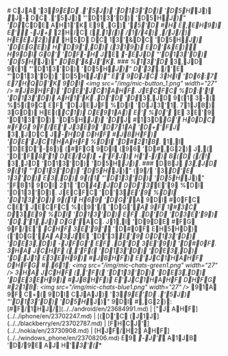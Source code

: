 #       C  J  A      '  3  *  9  E  D      .  '  5  J  )      '  D  1  3  '  D  )      '  D  5  H  *  J  )  
   
   *  *  J  -      D  C      .  '  5  J  )      "   '  D  1  3  '  D  )      '  D  5  H  *  J  )  "       '  D  *  C  D  E      A  H  1  '  K      E  9      ,  G  )      '  *  5  '  D      #  H      E  ,  E  H  9  )      E  '        -  J  +      *  2  H  /  C      (  *  ,  1  (  )      /  1  /  4  )      ,  /  J  /  )      H  E  E  J  2  )        *  H  5  D      D  C      1  3  '  &  D  C      '  D  5  H  *  J  )      '  D  E  G  E  )      H  '  D  9  '  ,  D  )      (  3  1  9  )      E  D  '  &  E  )        H  9  D  I      G  0  '      '  D  F  -  H      J  *  E      *  -  E  J  D      "   '  D  1  3  '  D  )      '  D  5  H  *  J  )  "       *  D  B  '  &  J  '  K  .   
   
   #   #   #       %  1  3  '  D      *  3  ,  J  D      9  (  1      "   '  D  1  3  '  D  )      '  D  5  H  *  J  )  "   
   
   D  '  3  *  .  /  '  E      "   '  D  1  3  '  D  )      '  D  5  H  *  J  )  "       E  '      9  D  J  C      3  H  I      '  D  6  :  7      E  7  H  Q  D  '  K      9  D  I      <   i   m   g       s   r   c   =   "   /   i   m   g   /   m   i   c   -   b   u   t   t   o   n   _   1   .   p   n   g   "       w   i   d   t   h   =   "   2   7   "       /   >       #  J  B  H  F  )      '  D  E  '  J  C  1  A  H  F  .           J  E  C  F  C      %  D  :  '  !      '  D  1  3  '  D  )      A  H  1  '  K      .  D  '  D      '  D  *  3  ,  J  D      9  (  1      3  -  (      %  5  (  9  C      E  F      '  D  J  E  J  F      %  D  I      '  D  J  3  '  1  .   
   
   7  1  J  B  )      3  G  D  )      H  E  (  *  C  1  )      D  E  9  1  A  )      E  '      %  0  '      *  E      3  E  '  9      '  D  1  3  '  D  )      '  D  5  H  *  J  )      '  D  *  J      #  1  3  D  *  G  '      H  0  D  C      #  F  G      9  F  /  E  '      J  3  E  9      '  D  7  1  A      '  D  +  '  F  J      *  3  ,  J  D  C      J  *  -  H  D      D  H  F      #  J  B  H  F  )      '  D  E  '  J  C  1  H  A  H  F      %  D  I      '  D  #  2  1  B  .           *  1  ,  I      '  D  E  D  '  -  8  )      (  #  F  G      9  D  I      (  9  6      '  D  #  ,  G  2  )      J  ,  (      '  D  '  F  *  8  '  1      D  E  /  Q  )      +  '  F  J  )      H  '  -  /  )      B  (  D      (  /  !      *  3  ,  J  D      '  D  1  3  '  D  )      '  D  5  H  *  J  )  .   
   
   #   #   #       *  D  B  J      *  3  ,  J  D      9  (  1      "   '  D  1  3  '  D  )      '  D  5  H  *  J  )  "   
   
   (  9  /      '  3  *  D  '  E      1  3  '  D  )      E  3  ,  D  )      9  (  1      "   '  D  1  3  '  D  )      '  D  5  H  *  J  )  "       '  F  B  1      9  D  I      2  1      '  D  *  4  :  J  D      D  D  '  3  *  E  '  9      %  D  I      '  D  1  3  '  D  )  .           J  E  C  F  C      '  D  '  3  *  E  '  9      %  D  I      '  D  1  3  '  D  )      9  (  1      H  6  9      '  D  G  '  *  A      9  D  I      #  0  F  C      C  E  '      J  E  C  F  C      %  (  9  '  /      '  D  G  '  *  A      9  F      1  #  3  C      D  *  3  *  E  9      %  D  I      '  D  1  3  '  D  )      E  F      .  D  '  D      '  D  3  E  '  9  )      '  D  .  '  1  ,  J  )      D  G  '  *  A  C  .       J  1  ,  I      '  D  9  D  E      #  F  G      9  F  /  E  '      *  C  H  F      3  E  '  9  '  *      '  D  #  0  F      E  H  5  H  D  )      (  '  D  G  '  *  A      A  3  J  *  E      '  D  '  3  *  E  '  9      D  D  1  3  '  D  )      '  D  E  3  ,  D  )      -  J  F  G  '      E  F      .  D  '  D      3  E  '  9  )      '  D  #  0  F  .   
   3  H  A      J  C  H  F      (  ,  '  F  (      '  D  1  3  '  D  )      '  D  E  3  ,  D  )      '  D  :  J  1      E  3  E  H  9  )      #  J  B  H  F  )      E  '  J  C  1  H  A  H  F      D  H  F  G      #  .  6  1  :       <   i   m   g       s   r   c   =   "   /   i   m   g   /   m   i   c   -   c   h   a   t   s   -   g   r   e   e   n   _   1   .   p   n   g   "       w   i   d   t   h   =   "   2   7   "       /   >   
   
   3  H  A      J  C  H  F      (  ,  '  F  (      '  D  1  3  '  D  )      '  D  E  3  ,  D  )      '  D  E  3  E  H  9  )      #  J  B  H  F  )      E  '  J  C  1  H  A  H  F      D  H  F  G      #  2  1  B  :       <   i   m   g       s   r   c   =   "   /   i   m   g   /   m   i   c   -   c   h   a   t   s   -   b   l   u   e   _   1   .   p   n   g   "       w   i   d   t   h   =   "   2   7   "       /   >   
   
   *  9  1  A      9  F      C  +  (      9  D  I      C  J  A  J  )      '  3  *  9  E  '  D      .  '  5  J  )      "   '  D  1  3  '  D  )      '  D  5  H  *  J  )  "       9  D  I      #  ,  G  2  )  :   
   
   
   [   #  F  /  1  H  J  /  ]   (   .   .   /   .   .   /   a   n   d   r   o   i   d   /   e   n   /   2   3   6   8   4   9   9   1   .   m   d   )       |       [   "  J      A  H  F  ]   (   .   .   /   .   .   /   i   p   h   o   n   e   /   e   n   /   2   3   7   0   2   2   4   7   .   m   d   )       |       [   (  D  '  C      (  J  1  J  ]   (   .   .   /   .   .   /   b   l   a   c   k   b   e   r   r   y   /   e   n   /   2   3   7   0   2   7   8   7   .   m   d   )       |       [   F  H  C  J  '  ]   (   .   .   /   .   .   /   n   o   k   i   a   /   e   n   /   2   3   7   3   0   9   0   8   .   m   d   )       |       [   H  J  F  /  H  2      A  H  F  ]   (   .   .   /   .   .   /   w   i   n   d   o   w   s   _   p   h   o   n   e   /   e   n   /   2   3   7   0   8   2   0   6   .   m   d   )   
   
   E  9      *  -  J  '  *  
   
   *   *   A  1  J  B      '  D  /  9  E      A  J      H  '  *  3  '  (  *   *   